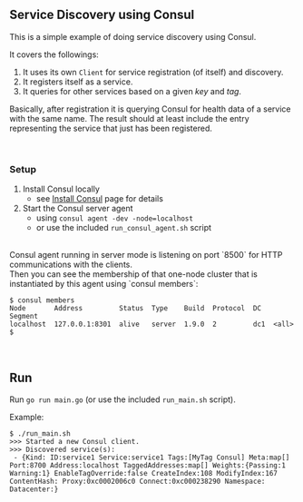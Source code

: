 ## Service Discovery using Consul

This is a simple example of doing service discovery using Consul.

It covers the followings:
1. It uses its own `Client` for service registration (of itself) and discovery.
1. It registers itself as a service.
1. It queries for other services based on a given _key_ and _tag_.

Basically, after registration it is querying Consul for health data of a service with the same name.
The result should at least include the entry representing the service that just has been registered. 

<br/>

### Setup

1. Install Consul locally
    - see [Install Consul](https://learn.hashicorp.com/tutorials/consul/get-started-install) page for details
2. Start the Consul server agent
    - using `consul agent -dev -node=localhost`
    - or use the included `run_consul_agent.sh` script

<br/>
Consul agent running in server mode is listening on port `8500` for HTTP communications with the clients.<br/>
Then you can see the membership of that one-node cluster that is instantiated by this agent using `consul members`:

```shell
$ consul members 
Node       Address         Status  Type    Build  Protocol  DC   Segment
localhost  127.0.0.1:8301  alive   server  1.9.0  2         dc1  <all>
$ 
```

<br/>

## Run

Run `go run main.go` (or use the included `run_main.sh` script).

Example:
```shell
$ ./run_main.sh
>>> Started a new Consul client.
>>> Discovered service(s):
 - {Kind: ID:service1 Service:service1 Tags:[MyTag Consul] Meta:map[] Port:8700 Address:localhost TaggedAddresses:map[] Weights:{Passing:1 Warning:1} EnableTagOverride:false CreateIndex:108 ModifyIndex:167 ContentHash: Proxy:0xc0002006c0 Connect:0xc000238290 Namespace: Datacenter:}
```
